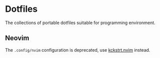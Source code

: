 # Dotfiles

The collections of portable dotfiles suitable for programming environment.

## Neovim
The `.config/nvim` configuration is deprecated, use [kckstrt.nvim](https://github.com/npatmaja/kckstrt.nvim)
instead.

